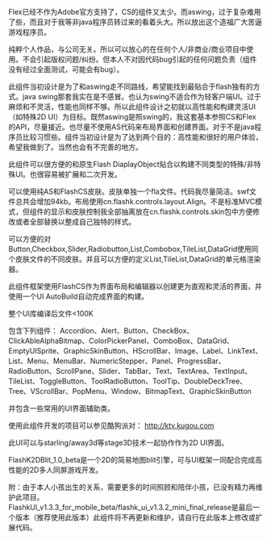 Flex已经不作为Adobe官方支持了，CS的组件又太少。而aswing，过于复杂难用了些，而且对于我等非java程序员转过来的看着头大。所以放出这个造福广大苦逼游戏程序员。

纯粹个人作品，与公司无关。所以可以放心的在任何个人/非商业/商业项目中使用。不会引起版权问题/纠纷。但本人不对因代码bug引起的任何问题负责（组件没有经过全面测试，可能会有bug）。


此组件当初设计是为了和aswing走不同路线，希望能找到最贴合于flash独有的方式。java swing那套我实在是不感冒。也认为swing不适合作为轻客户端UI。过于麻烦和不灵活，性能也同样不够。所以此组件设计之初就以高性能和构建灵活UI（如特殊2D UI）为目标。既然aswing是照swing的，我这套基本参照CS和Flex的API，尽量接近。也尽量不使用AS代码来布局界面和创建界面。对于不是java程序员比较习惯些。组件当初设计是为了达到两个目的：高性能和很好的用户体验，希望我做到了。当然也会有不完善的地方。


此组件可以很方便的和原生Flash DiaplayObject贴合以构建不同类型的特殊/非特殊UI。也很容易被扩展和二次开发。


可以使用纯AS和FlashCS皮肤。皮肤单独一个fla文件。代码我尽量简洁。swf文件总共会增加94kb。布局使用cn.flashk.controls.layout.Align。不是标准MVC模式，但组件的显示和皮肤控制我全部抽离放在cn.flashk.controls.skin包中方便修改或者全部替换以整成自己独特的样式。

可以方便的对Button,Checkbox,Slider,Radiobutton,List,Combobox,TileList,DataGrid使用同个皮肤文件的不同皮肤。并且可以方便的定义List,TileList,DataGrid的单元格渲染器。

此组件框架使用FlashCS作为界面布局和编辑器以创建更为直观和灵活的界面，并使用一个UI AutoBuild自动完成界面的构建。

整个UI库编译后文件<100K


包含下列组件：
Accordion、Alert、Button、CheckBox、ClickAbleAlphaBitmap、ColorPickerPanel、ComboBox、DataGrid、EmptyUISprite、GraphicSkinButton、HScrollBar、Image、Label、LinkText、List、Menu、MenuBar、NumericStepper、Panel、ProgressBar、RadioButton、ScrollPane、Slider、TabBar、Text、TextArea、TextInput、TileList、ToggleButton、ToolRadioButton、ToolTip、DoubleDeckTree、Tree、VScrollBar、PopMenu、Window、BitmapText、GraphicSkinButton

并包含一些常用的UI界面辅助类。

使用此组件开发的项目可以参见酷狗派对： http://ktv.kugou.com


此UI可以与starling/away3d等stage3D技术一起协作作为2D UI界面。


FlashK2DBlit\_1.0\_beta是一个2D的简易地图blit引擎，可与UI框架一同配合完成高性能的2D多人同屏游戏开发。


附：由于本人小孩出生的关系，需要更多的时间照顾和陪伴小孩，已没有精力再维护此项目。FlashkUI\_v1.3.3\_for\_mobile\_beta/flashk\_ui\_v1.3.2\_mini\_final\_release是最后一个版本（推荐使用此版本）此组件将不再更新和维护，请自行在此版本上修改或扩展代码。